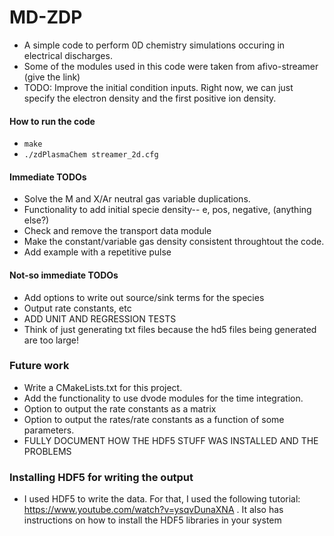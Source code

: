 # MD-ZDP

- A simple code to perform 0D chemistry simulations occuring in electrical discharges.
- Some of the modules used in this code were taken from afivo-streamer (give the link)
- TODO: Improve the initial condition inputs. Right now, we can just specify the electron density and the first positive ion density.

#### How to run the code

- `make`
- `./zdPlasmaChem streamer_2d.cfg`

#### Immediate TODOs
- Solve the M and X/Ar neutral gas variable duplications.
- Functionality to add initial specie density-- e, pos, negative, (anything else?)
- Check and remove the transport data module
- Make the constant/variable gas density consistent throughtout the code.
- Add example with a repetitive pulse 

#### Not-so immediate TODOs
- Add options to write out source/sink terms for the species
- Output rate constants, etc
- ADD UNIT AND REGRESSION TESTS
- Think of just generating txt files because the hd5 files being generated are too large!


### Future work
- Write a CMakeLists.txt for this project.
- Add the functionality to use dvode modules for the time integration.
- Option to output the rate constants as a matrix
- Option to output the rates/rate constants as a function of some parameters.
- FULLY DOCUMENT HOW THE HDF5 STUFF WAS INSTALLED AND THE PROBLEMS
### Installing HDF5 for writing the output
- I used HDF5 to write the data. For that, I used the following tutorial: https://www.youtube.com/watch?v=ysqvDunaXNA . It also has instructions on how to install the HDF5 libraries in your system
